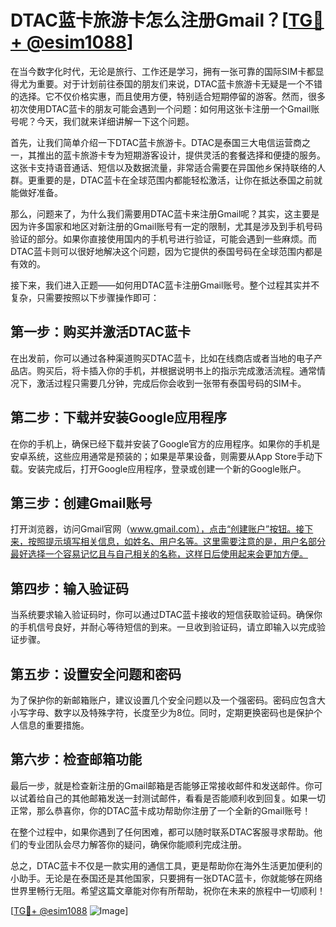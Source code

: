 # DTAC蓝卡旅游卡怎么注册Gmail？[[TG💪+ @esim1088](https://t.me/s/esim1088)]

在当今数字化时代，无论是旅行、工作还是学习，拥有一张可靠的国际SIM卡都显得尤为重要。对于计划前往泰国的朋友们来说，DTAC蓝卡旅游卡无疑是一个不错的选择。它不仅价格实惠，而且使用方便，特别适合短期停留的游客。然而，很多初次使用DTAC蓝卡的朋友可能会遇到一个问题：如何用这张卡注册一个Gmail账号呢？今天，我们就来详细讲解一下这个问题。

首先，让我们简单介绍一下DTAC蓝卡旅游卡。DTAC是泰国三大电信运营商之一，其推出的蓝卡旅游卡专为短期游客设计，提供灵活的套餐选择和便捷的服务。这张卡支持语音通话、短信以及数据流量，非常适合需要在异国他乡保持联络的人群。更重要的是，DTAC蓝卡在全球范围内都能轻松激活，让你在抵达泰国之前就能做好准备。

那么，问题来了，为什么我们需要用DTAC蓝卡来注册Gmail呢？其实，这主要是因为许多国家和地区对新注册的Gmail账号有一定的限制，尤其是涉及到手机号码验证的部分。如果你直接使用国内的手机号进行验证，可能会遇到一些麻烦。而DTAC蓝卡则可以很好地解决这个问题，因为它提供的泰国号码在全球范围内都是有效的。

接下来，我们进入正题——如何用DTAC蓝卡注册Gmail账号。整个过程其实并不复杂，只需要按照以下步骤操作即可：

## 第一步：购买并激活DTAC蓝卡

在出发前，你可以通过各种渠道购买DTAC蓝卡，比如在线商店或者当地的电子产品店。购买后，将卡插入你的手机，并根据说明书上的指示完成激活流程。通常情况下，激活过程只需要几分钟，完成后你会收到一张带有泰国号码的SIM卡。

## 第二步：下载并安装Google应用程序

在你的手机上，确保已经下载并安装了Google官方的应用程序。如果你的手机是安卓系统，这些应用通常是预装的；如果是苹果设备，则需要从App Store手动下载。安装完成后，打开Google应用程序，登录或创建一个新的Google账户。

## 第三步：创建Gmail账号

打开浏览器，访问Gmail官网（www.gmail.com），点击“创建账户”按钮。接下来，按照提示填写相关信息，如姓名、用户名等。这里需要注意的是，用户名部分最好选择一个容易记忆且与自己相关的名称，这样日后使用起来会更加方便。

## 第四步：输入验证码

当系统要求输入验证码时，你可以通过DTAC蓝卡接收的短信获取验证码。确保你的手机信号良好，并耐心等待短信的到来。一旦收到验证码，请立即输入以完成验证步骤。

## 第五步：设置安全问题和密码

为了保护你的新邮箱账户，建议设置几个安全问题以及一个强密码。密码应包含大小写字母、数字以及特殊字符，长度至少为8位。同时，定期更换密码也是保护个人信息的重要措施。

## 第六步：检查邮箱功能

最后一步，就是检查新注册的Gmail邮箱是否能够正常接收邮件和发送邮件。你可以试着给自己的其他邮箱发送一封测试邮件，看看是否能顺利收到回复。如果一切正常，那么恭喜你，你的DTAC蓝卡成功帮助你注册了一个全新的Gmail账号！

在整个过程中，如果你遇到了任何困难，都可以随时联系DTAC客服寻求帮助。他们的专业团队会尽力解答你的疑问，确保你能顺利完成注册。

总之，DTAC蓝卡不仅是一款实用的通信工具，更是帮助你在海外生活更加便利的小助手。无论是在泰国还是其他国家，只要拥有一张DTAC蓝卡，你就能够在网络世界里畅行无阻。希望这篇文章能对你有所帮助，祝你在未来的旅程中一切顺利！

[[TG💪+ @esim1088](https://t.me/s/esim1088) ![Image](https://i.postimg.cc/4NQfJmqS/Snipaste-2025-05-13-00-14-12.png)]